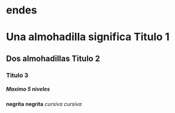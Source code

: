 # endes
# Una almohadilla significa Titulo 1
## Dos almohadillas Titulo 2
### Titulo 3
##### Maximo 5 niveles
**negrita** __negrita__ *cursiva* _cursiva_ 
